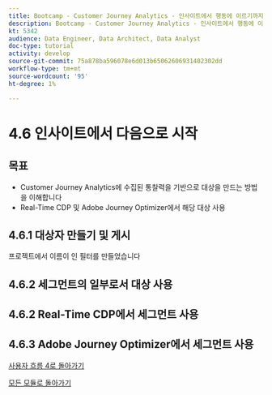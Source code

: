 ```yaml
---
title: Bootcamp - Customer Journey Analytics - 인사이트에서 행동에 이르기까지 - 브라질
description: Bootcamp - Customer Journey Analytics - 인사이트에서 행동에 이르기까지 - 브라질
kt: 5342
audience: Data Engineer, Data Architect, Data Analyst
doc-type: tutorial
activity: develop
source-git-commit: 75a878ba596078e6d013b65062606931402302dd
workflow-type: tm+mt
source-wordcount: '95'
ht-degree: 1%

---
```


# 4.6 인사이트에서 다음으로 시작

## 목표

- Customer Journey Analytics에 수집된 통찰력을 기반으로 대상을 만드는 방법을 이해합니다
- Real-Time CDP 및 Adobe Journey Optimizer에서 해당 대상 사용

## 4.6.1 대상자 만들기 및 게시

프로젝트에서 이름이 인 필터를 만들었습니다

## 4.6.2 세그먼트의 일부로서 대상 사용


## 4.6.2 Real-Time CDP에서 세그먼트 사용

## 4.6.3 Adobe Journey Optimizer에서 세그먼트 사용

[사용자 흐름 4로 돌아가기](./uc4.md)

[모든 모듈로 돌아가기](./../../overview.md)
